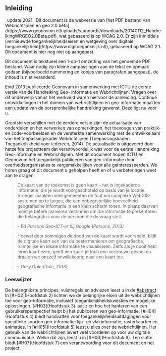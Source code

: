 ## Inleiding

<p class="warning" title="Verouderd document">
_update 2021_ Dit document is de webversie van [het PDF bestand van Webrichtlijnen en geo 2.0 bèta](https://www.geonovum.nl/uploads/standards/downloads/20140112_HandreikingWRGEO2.0Beta.pdf), wat gebaseerd is op WCAG 2.0. Er zijn inmiddels [vernieuwde toegankelijkheidseisen en wetgeving over digitale toegankelijkheid](https://www.digitoegankelijk.nl/), gebaseerd op WCAG 2.1. Dit document is hier nog niet op aangepast.

Dit document is tekstueel een 1-op-1 omzetting van het genoemde PDF bestand. Waar nodig zijn kleine aanpassingen aan de tekst en opmaak gedaan (bijvoorbeeld nummering en kopjes van paragrafen aangepast), de inhoud is niet veranderd.
</p>

Eind 2013 publiceerde Geonovum in samenwerking met ICTU de eerste versie van de Handreiking Geo-
informatie en Webrichtlijnen. Vragen over dit onderwerp vanuit het werkveld waren hiervoor de aanleiding.
Continue ontwikkelingen in het domein van webrichtlijnen en geo-informatie maakten een update van de
oorspronkelijke handreiking gewenst. Deze ligt nu voor u.

Grootste verschillen met de eerdere versie zijn: de actualisatie van onderdelen en het verwerken van
opmerkingen, het toevoegen van praktijk- en code-voorbeelden en de versterkte samenwerking met de
ontwikkelaars van het toepassingskader Webrichtlijnen (Toepassingskader: Toegankelijkheid voor iedereen,
2014). De actualisatie is uitgevoerd door hetzelfde projectteam dat verantwoordelijk was voor de eerste
Handreiking Geo-informatie en Webrichtlijnen. Met dit document hopen ICTU en Geonovum het toegankelijk
publiceren van geo-informatie door overheidsorganisaties te vergemakkelijken voor alle geïnteresseerden.
We horen graag of dit document u geholpen heeft en of u verbeteringen weet aan te dragen.

> De kaart van de toekomst is geen kaart – het is ingekaderde informatie, die je wordt
> voorgeschoteld op basis van je locatie. Vroeger maakten veel gemeenten de fout om complexe
> WebGIS-systemen op te tuigen, die een onbegrijpelijke hoeveelheid geografische informatie in een
> klein scherm tonen. In plaats daarvan moet je betere manieren verzinnen om die informatie te
> presenteren die belangrijk is voor de persoon die de vraag stelt.
>
> _- Ed Parsons Geo-ICT-er bij Google (Parsons, 2013)_


> Hoewel door sommigen de dood van de kaart wordt voorspeld, blijft de digitale kaart een van de beste manieren om geografische, ruimtelijke en lokale informatie te visualiseren. Zelfs als je nooit hebt leren kaartlezen, geeft een kaart je toch een vertrouwd gevoel en draaien we onszelf onwillekeurig naar een kaart toe.
>
> _- Gary Gale (Gale, 2013)_

### Leeswijzer
De belangrijkste principes, vuistregels en adviezen leest u in de [#abstract](Samenvatting). In [#H02](Hoofdstuk 2) lichten we de belangrijke eisen uit de webrichtlijnen toe voor geo-informatie, inclusief toegankelijkheidskwesties en mogelijke oplossingen. [#H03](Hoofdstuk 3) laat zien hoe het hanteren van een gebruikersperspectief helpt bij het publiceren van geo-informatie. [#H04](Hoofdstuk 4) biedt handvatten voor toegankelijkheidsuitdagingen voor specifieke soorten geo-informatie: lijn- en vlakinformatie, rasterkaarten en animaties. In [#H05](Hoofdstuk 5) leest u alles over de webrichtlijnen. Het gebruik van de webrichtlijnen levert veel voordelen op voor uw digitale communicatie. Welke dat zijn, leest u in [#H06](Hoofdstuk 6). Ten slotte biedt [#H07](Hoofdstuk 7) een verantwoording voor dit document en het project.
